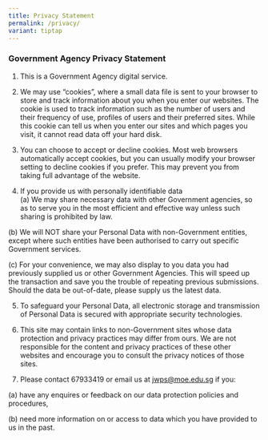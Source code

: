 ```yaml
---
title: Privacy Statement
permalink: /privacy/
variant: tiptap
---
```

<h3><strong>Government Agency Privacy Statement</strong></h3><ol><li><p>This is a Government Agency digital service.</p></li><li><p>We may use “cookies”, where a small data file is sent to your browser to store and track information about you when you enter our websites. The cookie is used to track information such as the number of users and their frequency of use, profiles of users and their preferred sites. While this cookie can tell us when you enter our sites and which pages you visit, it cannot read data off your hard disk.</p></li><li><p>You can choose to accept or decline cookies. Most web browsers automatically accept cookies, but you can usually modify your browser setting to decline cookies if you prefer. This may prevent you from taking full advantage of the website.</p></li><li><p>If you provide us with personally identifiable data <br>(a) We may share necessary data with other Government agencies, so as to serve you in the most efficient and effective way unless such sharing is prohibited by law.<br></p></li></ol><p>(b) We will NOT share your Personal Data with non-Government entities, except where such entities have been authorised to carry out specific Government services.<br></p><p>(c) For your convenience, we may also display to you data you had previously supplied us or other Government Agencies. This will speed up the transaction and save you the trouble of repeating previous submissions. Should the data be out-of-date, please supply us the latest data.<br></p><ol start="5"><li><p>To safeguard your Personal Data, all electronic storage and transmission of Personal Data is secured with appropriate security technologies.</p></li><li><p>This site may contain links to non-Government sites whose data protection and privacy practices may differ from ours. We are not responsible for the content and privacy practices of these other websites and encourage you to consult the privacy notices of those sites.</p></li><li><p>Please contact 67933419 or email us at <a href="mailto:jwsc2@ymca.edu.sg" rel="noopener noreferrer nofollow" target="_blank">jwps@moe.edu.sg</a> if you:<br></p></li></ol><p>(a) have any enquires or feedback on our data protection policies and procedures,<br></p><p>(b) need more information on or access to data which you have provided to us in the past.</p>